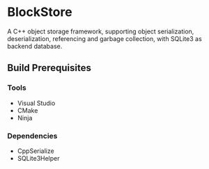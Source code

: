 # BlockStore

A C++ object storage framework, supporting object serialization, deserialization, referencing and garbage collection, with SQLite3 as backend database.

## Build Prerequisites

### Tools

- Visual Studio
- CMake
- Ninja

### Dependencies

- CppSerialize
- SQLite3Helper
